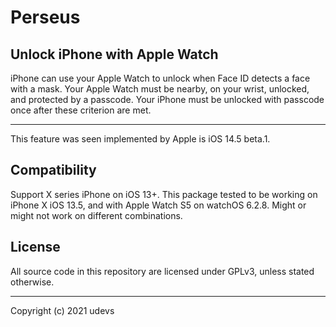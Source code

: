 # Perseus


## Unlock iPhone with Apple Watch

iPhone can use your Apple Watch to unlock when Face ID detects a face with a mask. Your Apple Watch must be nearby, on your wrist, unlocked, and protected by a passcode. Your iPhone must be unlocked with passcode once after these criterion are met.<br/>

----------

This feature was seen implemented by Apple is iOS 14.5 beta.1.


## Compatibility
Support X series iPhone on iOS 13+. This package tested to be working on iPhone X iOS 13.5, and with Apple Watch S5 on watchOS 6.2.8. Might or might not work on different combinations.

## License
All source code in this repository are licensed under GPLv3, unless stated otherwise.

----------

Copyright (c) 2021 udevs